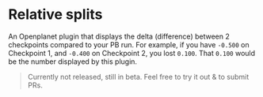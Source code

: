 # Relative splits
An Openplanet plugin that displays the delta (difference) between 2 checkpoints compared to your PB run.
For example, if you have `-0.500` on Checkpoint 1, and `-0.400` on Checkpoint 2, you lost `0.100`. That `0.100` would be the number displayed by this plugin.

> Currently not released, still in beta. Feel free to try it out & to submit PRs.